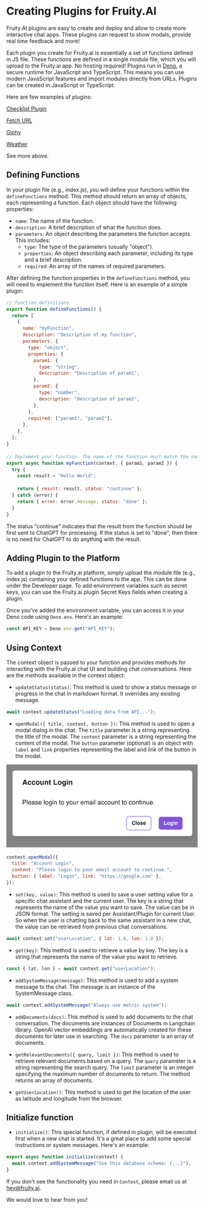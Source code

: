 # Creating Plugins for Fruity.AI

Fruity.AI plugins are easy to create and deploy and allow to create more interactive chat apps.
These plugins can request to show modals, provide real time feedback and more!

Each plugin you create for Fruity.ai is essentially a set of functions defined in JS file.
These functions are defined in a single module file, which you will upload to the Fruity.ai app. No hosting required!
Plugins run in [Deno](https://deno.land/), a secure runtime for JavaScript and TypeScript. This means you can use modern JavaScript features and import modules directly from URLs.
Plugins can be created in JavaScript or TypeScript.

Here are few examples of plugins:

[Checklist Plugin](checklist/index.js)

[Fetch URL](fetch_url/index.js)

[Giphy](giphy/index.js)

[Weather](weather/index.js)

See more above.

## Defining Functions

In your plugin file (e.g., index.js), you will define your functions within the `defineFunctions` method. This method should return an array of objects, each representing a function. Each object should have the following properties:

- `name`: The name of the function.
- `description`: A brief description of what the function does.
- `parameters`: An object describing the parameters the function accepts. This includes:
  - `type`: The type of the parameters (usually "object").
  - `properties`: An object describing each parameter, including its type and a brief description.
  - `required`: An array of the names of required parameters.

After defining the function properties in the `defineFunctions` method, you will need to implement the function itself.
Here is an example of a simple plugin:

```javascript
// function definitions
export function defineFunctions() {
  return [
    {
      name: "myFunction",
      description: "Description of my function",
      parameters: {
        type: "object",
        properties: {
          param1: {
            type: "string",
            description: "Description of param1",
          },
          param2: {
            type: "number",
            description: "Description of param2",
          },
        },
        required: ["param1", "param2"],
      },
    },
  ];
}

// Implement your function. The name of the function must match the name in the function definition above.
export async function myFunction(context, { param1, param2 }) {
  try {
    const result = "Hello World";

    return { result: result, status: "continue" };
  } catch (error) {
    return { error: error.message, status: "done" };
  }
}
```

The status "continue" indicates that the result from the function should be first sent to ChatGPT for processing.
If the status is set to "done", then there is no need for ChatGPT to do anything with the result.

## Adding Plugin to the Platform

To add a plugin to the Fruity.ai platform, simply upload the module file (e.g., index.js) containing your defined functions to the app. This can be done under the Developer page.
To add environment variables such as secret keys, you can use the Fruity.ai plugin Secret Keys fields when creating a plugin.

Once you've added the environment variable, you can access it in your Deno code using `Deno.env`. Here's an example:

```javascript
const API_KEY = Deno.env.get("API_KEY");
```

## Using Context

The context object is passed to your function and provides methods for interacting with the Fruity.ai chat UI and building chat conversations.
Here are the methods available in the context object:

- `updateStatus(status)`: This method is used to show a status message or progress in the chat in markdown format. It overrides any existing message.

```javascript
await context.updateStatus("Loading data from API...");
```

- `openModal({ title, content, button })`: This method is used to open a modal dialog in the chat. The `title` parameter is a string representing the title of the modal. The `content` parameter is a string representing the content of the modal. The `button` parameter (optional) is an object with `label` and `link` properties representing the label and link of the button in the modal.

![Modal](https://github.com/fruityai/plugins/blob/master/screenshots/modal.png)

```javascript
context.openModal({
  title: "Account Login",
  content: "Please login to your email account to continue.",
  button: { label: "Login", link: "https://google.com" },
});
```

- `set(key, value)`: This method is used to save a user setting value for a specific chat assistant and the current user. The key is a string that represents the name of the value you want to save. The value can be in JSON format.
  The setting is saved per Assistant/Plugin for current User. So when the user is chatting back to the same assistant in a new chat, the value can be retrieved from previous chat conversations.

```javascript
await context.set("userLocation", { lat: 1.0, lon: 1.0 });
```

- `get(key)`: This method is used to retrieve a value by key. The key is a string that represents the name of the value you want to retrieve.

```javascript
const { lat, lon } = await context.get("userLocation");
```

- `addSystemMessage(message)`: This method is used to add a system message to the chat. The message is an instance of the SystemMessage class.

```javascript
await context.addSystemMessage("Always use metric system");
```

- `addDocuments(docs)`: This method is used to add documents to the chat conversation. The documents are instances of Documents in Langchain library. OpenAI vector embeddings are automatically created for these documents for later use in searching. The `docs` parameter is an array of documents.

- `getRelevantDocuments({ query, limit })`: This method is used to retrieve relevant documents based on a query. The `query` parameter is a string representing the search query. The `limit` parameter is an integer specifying the maximum number of documents to return. The method returns an array of documents.

- `getUserLocation()`: This method is used to get the location of the user as latitude and longitude from the browser.

## Initialize function

- `initialize()`: This special function, if defined in plugin, will be executed first when a new chat is started.
  It's a great place to add some special instructions or system messages. Here's an example:

```javascript
export async function initialize(context) {
  await context.addSystemMessage("Use this database schema: {...}");
}
```

If you don't see the functionality you need in `Context`, please email us at hey@fruity.ai.

We would love to hear from you!
